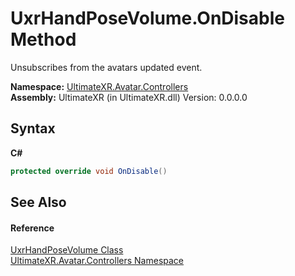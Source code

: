 # UxrHandPoseVolume.OnDisable Method 
 

Unsubscribes from the avatars updated event.

**Namespace:**&nbsp;<a href="N_UltimateXR_Avatar_Controllers">UltimateXR.Avatar.Controllers</a><br />**Assembly:**&nbsp;UltimateXR (in UltimateXR.dll) Version: 0.0.0.0

## Syntax

**C#**<br />
``` C#
protected override void OnDisable()
```


## See Also


#### Reference
<a href="T_UltimateXR_Avatar_Controllers_UxrHandPoseVolume">UxrHandPoseVolume Class</a><br /><a href="N_UltimateXR_Avatar_Controllers">UltimateXR.Avatar.Controllers Namespace</a><br />